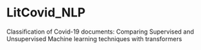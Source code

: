 # LitCovid_NLP
Classification of Covid-19 documents: Comparing Supervised and Unsupervised Machine learning techniques with transformers
